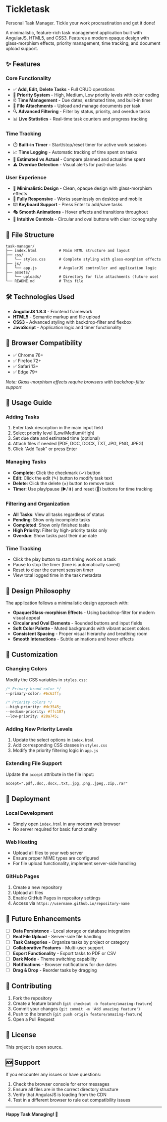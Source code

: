 # Tickletask
Personal Task Manager. Tickle your work procrastination and get it done!

A minimalistic, feature-rich task management application built with AngularJS, HTML5, and CSS3. Features a modern opaque design with glass-morphism effects, priority management, time tracking, and document upload support.

## ✨ Features

### Core Functionality
- ✅ **Add, Edit, Delete Tasks** - Full CRUD operations
- 🎯 **Priority System** - High, Medium, Low priority levels with color coding
- ⏰ **Time Management** - Due dates, estimated time, and built-in timer
- 📎 **File Attachments** - Upload and manage documents per task
- 🔍 **Advanced Filtering** - Filter by status, priority, and overdue tasks
- 📊 **Live Statistics** - Real-time task counters and progress tracking

### Time Tracking
- ⏱️ **Built-in Timer** - Start/stop/reset timer for active work sessions
- 📈 **Time Logging** - Automatic tracking of time spent on tasks
- 🎯 **Estimated vs Actual** - Compare planned and actual time spent
- ⚠️ **Overdue Detection** - Visual alerts for past-due tasks

### User Experience
- 🎨 **Minimalistic Design** - Clean, opaque design with glass-morphism effects
- 📱 **Fully Responsive** - Works seamlessly on desktop and mobile
- ⌨️ **Keyboard Support** - Press Enter to add/save tasks
- 🎭 **Smooth Animations** - Hover effects and transitions throughout
- 🎯 **Intuitive Controls** - Circular and oval buttons with clear iconography

## 📁 File Structure

```
task-manager/
├── index.html          # Main HTML structure and layout
├── css/
│   └── styles.css      # Complete styling with glass-morphism effects
├── js/
│   └── app.js          # AngularJS controller and application logic
├── assets/
│   └── uploads/        # Directory for file attachments (future use)
└── README.md           # This file
```

## 🛠️ Technologies Used

- **AngularJS 1.8.3** - Frontend framework
- **HTML5** - Semantic markup and file upload
- **CSS3** - Advanced styling with backdrop-filter and flexbox
- **JavaScript** - Application logic and timer functionality

## 📱 Browser Compatibility

- ✅ Chrome 76+
- ✅ Firefox 72+
- ✅ Safari 13+
- ✅ Edge 79+

*Note: Glass-morphism effects require browsers with backdrop-filter support*

## 🎯 Usage Guide

### Adding Tasks
1. Enter task description in the main input field
2. Select priority level (Low/Medium/High)
3. Set due date and estimated time (optional)
4. Attach files if needed (PDF, DOC, DOCX, TXT, JPG, PNG, JPEG)
5. Click "Add Task" or press Enter

### Managing Tasks
- **Complete**: Click the checkmark (✓) button
- **Edit**: Click the edit (✎) button to modify task text
- **Delete**: Click the delete (×) button to remove task
- **Timer**: Use play/pause (▶️/⏸️) and reset (🔄) buttons for time tracking

### Filtering and Organization
- **All Tasks**: View all tasks regardless of status
- **Pending**: Show only incomplete tasks
- **Completed**: Show only finished tasks
- **High Priority**: Filter by high-priority tasks only
- **Overdue**: Show tasks past their due date

### Time Tracking
- Click the play button to start timing work on a task
- Pause to stop the timer (time is automatically saved)
- Reset to clear the current session timer
- View total logged time in the task metadata

## 🎨 Design Philosophy

The application follows a minimalistic design approach with:
- **Opaque/Glass-morphism Effects** - Using backdrop-filter for modern visual appeal
- **Circular and Oval Elements** - Rounded buttons and input fields
- **Soft Color Palette** - Muted backgrounds with vibrant accent colors
- **Consistent Spacing** - Proper visual hierarchy and breathing room
- **Smooth Interactions** - Subtle animations and hover effects

## 🔧 Customization

### Changing Colors
Modify the CSS variables in `styles.css`:
```css
/* Primary brand color */
--primary-color: #6c63ff;

/* Priority colors */
--high-priority: #dc3545;
--medium-priority: #ffc107;
--low-priority: #28a745;
```

### Adding New Priority Levels
1. Update the select options in `index.html`
2. Add corresponding CSS classes in `styles.css`
3. Modify the priority filtering logic in `app.js`

### Extending File Support
Update the `accept` attribute in the file input:
```html
accept=".pdf,.doc,.docx,.txt,.jpg,.png,.jpeg,.zip,.rar"
```

## 🚀 Deployment

### Local Development
- Simply open `index.html` in any modern web browser
- No server required for basic functionality

### Web Hosting
- Upload all files to your web server
- Ensure proper MIME types are configured
- For file upload functionality, implement server-side handling

### GitHub Pages
1. Create a new repository
2. Upload all files
3. Enable GitHub Pages in repository settings
4. Access via `https://username.github.io/repository-name`

## 📝 Future Enhancements

- [ ] **Data Persistence** - Local storage or database integration
- [ ] **Real File Upload** - Server-side file handling
- [ ] **Task Categories** - Organize tasks by project or category
- [ ] **Collaborative Features** - Multi-user support
- [ ] **Export Functionality** - Export tasks to PDF or CSV
- [ ] **Dark Mode** - Theme switching capability
- [ ] **Notifications** - Browser notifications for due dates
- [ ] **Drag & Drop** - Reorder tasks by dragging

## 🤝 Contributing

1. Fork the repository
2. Create a feature branch (`git checkout -b feature/amazing-feature`)
3. Commit your changes (`git commit -m 'Add amazing feature'`)
4. Push to the branch (`git push origin feature/amazing-feature`)
5. Open a Pull Request

## 📄 License

This project is open source.

## 🆘 Support

If you encounter any issues or have questions:
1. Check the browser console for error messages
2. Ensure all files are in the correct directory structure
3. Verify that AngularJS is loading from the CDN
4. Test in a different browser to rule out compatibility issues

---

**Happy Task Managing! 🎯**
